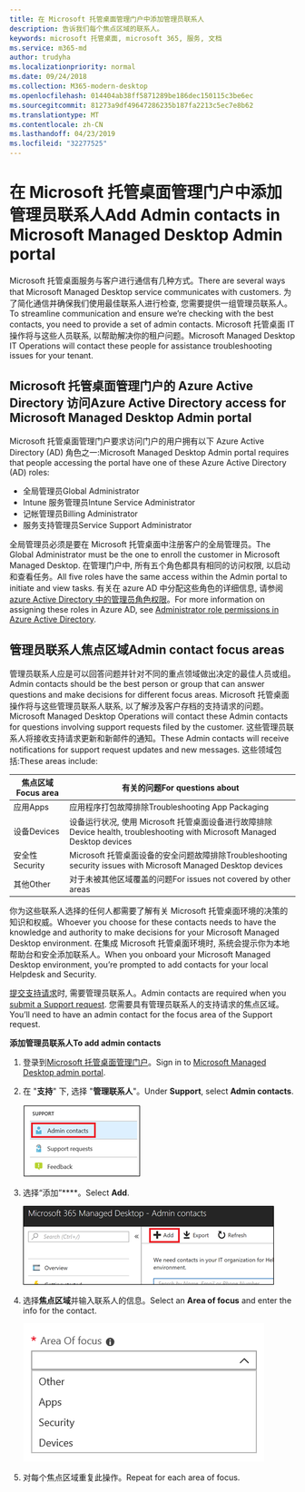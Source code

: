 ```yaml
---
title: 在 Microsoft 托管桌面管理门户中添加管理员联系人
description: 告诉我们每个焦点区域的联系人。
keywords: microsoft 托管桌面, microsoft 365, 服务, 文档
ms.service: m365-md
author: trudyha
ms.localizationpriority: normal
ms.date: 09/24/2018
ms.collection: M365-modern-desktop
ms.openlocfilehash: 014404ab38ff5871289be186dec150115c3be6ec
ms.sourcegitcommit: 81273a9df49647286235b187fa2213c5ec7e8b62
ms.translationtype: MT
ms.contentlocale: zh-CN
ms.lasthandoff: 04/23/2019
ms.locfileid: "32277525"
---
```

# <a name="add-admin-contacts-in-microsoft-managed-desktop-admin-portal"></a><span data-ttu-id="07740-104">在 Microsoft 托管桌面管理门户中添加管理员联系人</span><span class="sxs-lookup"><span data-stu-id="07740-104">Add Admin contacts in Microsoft Managed Desktop Admin portal</span></span>

<span data-ttu-id="07740-105">Microsoft 托管桌面服务与客户进行通信有几种方式。</span><span class="sxs-lookup"><span data-stu-id="07740-105">There are several ways that Microsoft Managed Desktop service communicates with customers.</span></span> <span data-ttu-id="07740-106">为了简化通信并确保我们使用最佳联系人进行检查, 您需要提供一组管理员联系人。</span><span class="sxs-lookup"><span data-stu-id="07740-106">To streamline communication and ensure we’re checking with the best contacts, you need to provide a set of admin contacts.</span></span> <span data-ttu-id="07740-107">Microsoft 托管桌面 IT 操作将与这些人员联系, 以帮助解决你的租户问题。</span><span class="sxs-lookup"><span data-stu-id="07740-107">Microsoft Managed Desktop IT Operations will contact these people for assistance troubleshooting issues for your tenant.</span></span> 

## <a name="azure-active-directory-access-for-microsoft-managed-desktop-admin-portal"></a><span data-ttu-id="07740-108">Microsoft 托管桌面管理门户的 Azure Active Directory 访问</span><span class="sxs-lookup"><span data-stu-id="07740-108">Azure Active Directory access for Microsoft Managed Desktop Admin portal</span></span>

<span data-ttu-id="07740-109">Microsoft 托管桌面管理门户要求访问门户的用户拥有以下 Azure Active Directory (AD) 角色之一:</span><span class="sxs-lookup"><span data-stu-id="07740-109">Microsoft Managed Desktop Admin portal requires that people accessing the portal have one of these Azure Active Directory (AD) roles:</span></span>
- <span data-ttu-id="07740-110">全局管理员</span><span class="sxs-lookup"><span data-stu-id="07740-110">Global Administrator</span></span>
- <span data-ttu-id="07740-111">Intune 服务管理员</span><span class="sxs-lookup"><span data-stu-id="07740-111">Intune Service Administrator</span></span>
- <span data-ttu-id="07740-112">记帐管理员</span><span class="sxs-lookup"><span data-stu-id="07740-112">Billing Administrator</span></span>
- <span data-ttu-id="07740-113">服务支持管理员</span><span class="sxs-lookup"><span data-stu-id="07740-113">Service Support Administrator</span></span>

<span data-ttu-id="07740-114">全局管理员必须是要在 Microsoft 托管桌面中注册客户的全局管理员。</span><span class="sxs-lookup"><span data-stu-id="07740-114">The Global Administrator must be the one to enroll the customer in Microsoft Managed Desktop.</span></span>  <span data-ttu-id="07740-115">在管理门户中, 所有五个角色都具有相同的访问权限, 以启动和查看任务。</span><span class="sxs-lookup"><span data-stu-id="07740-115">All five roles have the same access within the Admin portal to initiate and view tasks.</span></span>  <span data-ttu-id="07740-116">有关在 azure AD 中分配这些角色的详细信息, 请参阅[azure Active Directory 中的管理员角色权限](https://docs.microsoft.com/azure/active-directory/users-groups-roles/directory-assign-admin-roles)。</span><span class="sxs-lookup"><span data-stu-id="07740-116">For more information on assigning these roles in Azure AD, see [Administrator role permissions in Azure Active Directory](https://docs.microsoft.com/azure/active-directory/users-groups-roles/directory-assign-admin-roles).</span></span> 

## <a name="admin-contact-focus-areas"></a><span data-ttu-id="07740-117">管理员联系人焦点区域</span><span class="sxs-lookup"><span data-stu-id="07740-117">Admin contact focus areas</span></span>

<span data-ttu-id="07740-118">管理员联系人应是可以回答问题并针对不同的重点领域做出决定的最佳人员或组。</span><span class="sxs-lookup"><span data-stu-id="07740-118">Admin contacts should be the best person or group that can answer questions and make decisions for different focus areas.</span></span>  <span data-ttu-id="07740-119">Microsoft 托管桌面操作将与这些管理员联系人联系, 以了解涉及客户存档的支持请求的问题。</span><span class="sxs-lookup"><span data-stu-id="07740-119">Microsoft Managed Desktop Operations will contact these Admin contacts for questions involving support requests filed by the customer.</span></span>  <span data-ttu-id="07740-120">这些管理员联系人将接收支持请求更新和新邮件的通知。</span><span class="sxs-lookup"><span data-stu-id="07740-120">These Admin contacts will receive notifications for support request updates and new messages.</span></span>  <span data-ttu-id="07740-121">这些领域包括:</span><span class="sxs-lookup"><span data-stu-id="07740-121">These areas include:</span></span>

<span data-ttu-id="07740-122">焦点区域</span><span class="sxs-lookup"><span data-stu-id="07740-122">Focus area</span></span> | <span data-ttu-id="07740-123">有关的问题</span><span class="sxs-lookup"><span data-stu-id="07740-123">For questions about</span></span>
--- | ---
<span data-ttu-id="07740-124">应用</span><span class="sxs-lookup"><span data-stu-id="07740-124">Apps</span></span> | <span data-ttu-id="07740-125">应用程序打包故障排除</span><span class="sxs-lookup"><span data-stu-id="07740-125">Troubleshooting App Packaging</span></span>
<span data-ttu-id="07740-126">设备</span><span class="sxs-lookup"><span data-stu-id="07740-126">Devices</span></span> | <span data-ttu-id="07740-127">设备运行状况, 使用 Microsoft 托管桌面设备进行故障排除</span><span class="sxs-lookup"><span data-stu-id="07740-127">Device health, troubleshooting with Microsoft Managed Desktop devices</span></span>
<span data-ttu-id="07740-128">安全性</span><span class="sxs-lookup"><span data-stu-id="07740-128">Security</span></span> | <span data-ttu-id="07740-129">Microsoft 托管桌面设备的安全问题故障排除</span><span class="sxs-lookup"><span data-stu-id="07740-129">Troubleshooting security issues with Microsoft Managed Desktop devices</span></span>
<span data-ttu-id="07740-130">其他</span><span class="sxs-lookup"><span data-stu-id="07740-130">Other</span></span> | <span data-ttu-id="07740-131">对于未被其他区域覆盖的问题</span><span class="sxs-lookup"><span data-stu-id="07740-131">For issues not covered by other areas</span></span>

<span data-ttu-id="07740-132">你为这些联系人选择的任何人都需要了解有关 Microsoft 托管桌面环境的决策的知识和权威。</span><span class="sxs-lookup"><span data-stu-id="07740-132">Whoever you choose for these contacts needs to have the knowledge and authority to make decisions for your Microsoft Managed Desktop environment.</span></span> <span data-ttu-id="07740-133">在集成 Microsoft 托管桌面环境时, 系统会提示你为本地帮助台和安全添加联系人。</span><span class="sxs-lookup"><span data-stu-id="07740-133">When you onboard your Microsoft Managed Desktop environment, you’re prompted to add contacts for your local Helpdesk and Security.</span></span> 

<span data-ttu-id="07740-134">[提交支持请求](../working-with-managed-desktop/support.md)时, 需要管理员联系人。</span><span class="sxs-lookup"><span data-stu-id="07740-134">Admin contacts are required when you [submit a Support request](../working-with-managed-desktop/support.md).</span></span> <span data-ttu-id="07740-135">您需要具有管理员联系人的支持请求的焦点区域。</span><span class="sxs-lookup"><span data-stu-id="07740-135">You’ll need to have an admin contact for the focus area of the Support request.</span></span> 

<span data-ttu-id="07740-136">**添加管理员联系人**</span><span class="sxs-lookup"><span data-stu-id="07740-136">**To add admin contacts**</span></span>

1.  <span data-ttu-id="07740-137">登录到[Microsoft 托管桌面管理门户](http://aka.ms/mwaasportal)。</span><span class="sxs-lookup"><span data-stu-id="07740-137">Sign in to [Microsoft Managed Desktop admin portal](http://aka.ms/mwaasportal).</span></span> 

2.  <span data-ttu-id="07740-138">在 "**支持**" 下, 选择 "**管理联系人**"。</span><span class="sxs-lookup"><span data-stu-id="07740-138">Under **Support**, select **Admin contacts**.</span></span> 

    ![支持菜单、管理员联系人](images/admincontacts.png)

3. <span data-ttu-id="07740-140">选择“添加”\*\*\*\*。</span><span class="sxs-lookup"><span data-stu-id="07740-140">Select **Add**.</span></span>

    ![管理门户添加按钮](images/adminadd.png)

4.  <span data-ttu-id="07740-142">选择**焦点区域**并输入联系人的信息。</span><span class="sxs-lookup"><span data-stu-id="07740-142">Select an **Area of focus** and enter the info for the contact.</span></span> 

    ![焦点区域的列表](images/areaoffocus.png)

5. <span data-ttu-id="07740-144">对每个焦点区域重复此操作。</span><span class="sxs-lookup"><span data-stu-id="07740-144">Repeat for each area of focus.</span></span> 

